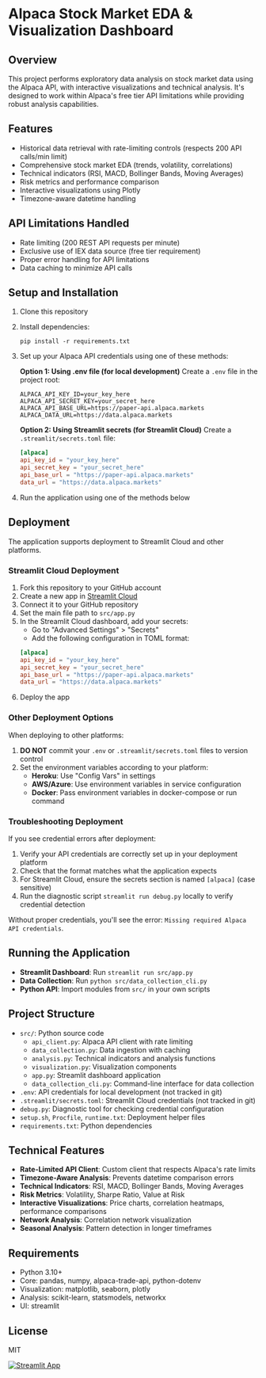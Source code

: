 # Alpaca Stock Market EDA & Visualization Dashboard

## Overview
This project performs exploratory data analysis on stock market data using the Alpaca API, with interactive visualizations and technical analysis. It's designed to work within Alpaca's free tier API limitations while providing robust analysis capabilities.

## Features
- Historical data retrieval with rate-limiting controls (respects 200 API calls/min limit)
- Comprehensive stock market EDA (trends, volatility, correlations)
- Technical indicators (RSI, MACD, Bollinger Bands, Moving Averages)
- Risk metrics and performance comparison
- Interactive visualizations using Plotly
- Timezone-aware datetime handling

## API Limitations Handled
- Rate limiting (200 REST API requests per minute)
- Exclusive use of IEX data source (free tier requirement)
- Proper error handling for API limitations
- Data caching to minimize API calls

## Setup and Installation
1. Clone this repository
2. Install dependencies:
   ```
   pip install -r requirements.txt
   ```
3. Set up your Alpaca API credentials using one of these methods:
   
   **Option 1: Using .env file (for local development)**
   Create a `.env` file in the project root:
   ```
   ALPACA_API_KEY_ID=your_key_here
   ALPACA_API_SECRET_KEY=your_secret_here
   ALPACA_API_BASE_URL=https://paper-api.alpaca.markets
   ALPACA_DATA_URL=https://data.alpaca.markets
   ```
   
   **Option 2: Using Streamlit secrets (for Streamlit Cloud)**
   Create a `.streamlit/secrets.toml` file:
   ```toml
   [alpaca]
   api_key_id = "your_key_here"
   api_secret_key = "your_secret_here"
   api_base_url = "https://paper-api.alpaca.markets"
   data_url = "https://data.alpaca.markets"
   ```

4. Run the application using one of the methods below

## Deployment
The application supports deployment to Streamlit Cloud and other platforms.

### Streamlit Cloud Deployment
1. Fork this repository to your GitHub account
2. Create a new app in [Streamlit Cloud](https://share.streamlit.io/)
3. Connect it to your GitHub repository
4. Set the main file path to `src/app.py`
5. In the Streamlit Cloud dashboard, add your secrets:
   - Go to "Advanced Settings" > "Secrets"
   - Add the following configuration in TOML format:
   ```toml
   [alpaca]
   api_key_id = "your_key_here"
   api_secret_key = "your_secret_here"
   api_base_url = "https://paper-api.alpaca.markets"
   data_url = "https://data.alpaca.markets"
   ```
6. Deploy the app

### Other Deployment Options
When deploying to other platforms:

1. **DO NOT** commit your `.env` or `.streamlit/secrets.toml` files to version control
2. Set the environment variables according to your platform:
   - **Heroku**: Use "Config Vars" in settings
   - **AWS/Azure**: Use environment variables in service configuration
   - **Docker**: Pass environment variables in docker-compose or run command

### Troubleshooting Deployment
If you see credential errors after deployment:

1. Verify your API credentials are correctly set up in your deployment platform
2. Check that the format matches what the application expects
3. For Streamlit Cloud, ensure the secrets section is named `[alpaca]` (case sensitive)
4. Run the diagnostic script `streamlit run debug.py` locally to verify credential detection

Without proper credentials, you'll see the error: `Missing required Alpaca API credentials`.

## Running the Application
- **Streamlit Dashboard**: Run `streamlit run src/app.py`
- **Data Collection**: Run `python src/data_collection_cli.py`
- **Python API**: Import modules from `src/` in your own scripts

## Project Structure
- `src/`: Python source code
  - `api_client.py`: Alpaca API client with rate limiting
  - `data_collection.py`: Data ingestion with caching
  - `analysis.py`: Technical indicators and analysis functions
  - `visualization.py`: Visualization components
  - `app.py`: Streamlit dashboard application
  - `data_collection_cli.py`: Command-line interface for data collection
- `.env`: API credentials for local development (not tracked in git)
- `.streamlit/secrets.toml`: Streamlit Cloud credentials (not tracked in git)
- `debug.py`: Diagnostic tool for checking credential configuration
- `setup.sh`, `Procfile`, `runtime.txt`: Deployment helper files
- `requirements.txt`: Python dependencies

## Technical Features
- **Rate-Limited API Client**: Custom client that respects Alpaca's rate limits
- **Timezone-Aware Analysis**: Prevents datetime comparison errors
- **Technical Indicators**: RSI, MACD, Bollinger Bands, Moving Averages
- **Risk Metrics**: Volatility, Sharpe Ratio, Value at Risk
- **Interactive Visualizations**: Price charts, correlation heatmaps, performance comparisons
- **Network Analysis**: Correlation network visualization
- **Seasonal Analysis**: Pattern detection in longer timeframes

## Requirements
- Python 3.10+
- Core: pandas, numpy, alpaca-trade-api, python-dotenv
- Visualization: matplotlib, seaborn, plotly
- Analysis: scikit-learn, statsmodels, networkx
- UI: streamlit

## License
MIT

[![Streamlit App](https://static.streamlit.io/badges/streamlit_badge_black_white.svg)](https://edaomarwaleed5234.streamlit.app/)